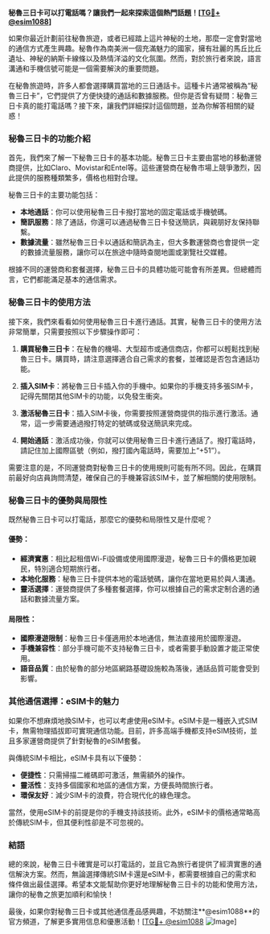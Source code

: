 **秘魯三日卡可以打電話嗎？讓我們一起來探索這個熱門話題！[[TG💪+ @esim1088](https://t.me/s/esim1088)]**

如果你最近計劃前往秘魯旅遊，或者已經踏上這片神秘的土地，那麼一定會對當地的通信方式產生興趣。秘魯作為南美洲一個充滿魅力的國家，擁有壯麗的馬丘比丘遺址、神秘的納斯卡線條以及熱情洋溢的文化氛圍。然而，對於旅行者來說，語言溝通和手機信號可能是一個需要解決的重要問題。

在秘魯旅遊時，許多人都會選擇購買當地的三日通話卡。這種卡片通常被稱為“秘魯三日卡”，它們提供了方便快捷的通話和數據服務。但你是否曾有疑問：秘魯三日卡真的能打電話嗎？接下來，讓我們詳細探討這個問題，並為你解答相關的疑惑！

### 秘魯三日卡的功能介紹

首先，我們來了解一下秘魯三日卡的基本功能。秘魯三日卡主要由當地的移動運營商提供，比如Claro、Movistar和Entel等。這些運營商在秘魯市場上競爭激烈，因此提供的服務種類繁多，價格也相對合理。

秘魯三日卡的主要功能包括：
- **本地通話**：你可以使用秘魯三日卡撥打當地的固定電話或手機號碼。
- **簡訊服務**：除了通話，你還可以通過秘魯三日卡發送簡訊，與親朋好友保持聯繫。
- **數據流量**：雖然秘魯三日卡以通話和簡訊為主，但大多數運營商也會提供一定的數據流量服務，讓你可以在旅途中隨時查閱地圖或瀏覽社交媒體。

根據不同的運營商和套餐選擇，秘魯三日卡的具體功能可能會有所差異。但總體而言，它們都能滿足基本的通信需求。

### 秘魯三日卡的使用方法

接下來，我們來看看如何使用秘魯三日卡進行通話。其實，秘魯三日卡的使用方法非常簡單，只需要按照以下步驟操作即可：

1. **購買秘魯三日卡**：在秘魯的機場、大型超市或通信商店，你都可以輕鬆找到秘魯三日卡。購買時，請注意選擇適合自己需求的套餐，並確認是否包含通話功能。

2. **插入SIM卡**：將秘魯三日卡插入你的手機中。如果你的手機支持多張SIM卡，記得先關閉其他SIM卡的功能，以免發生衝突。

3. **激活秘魯三日卡**：插入SIM卡後，你需要按照運營商提供的指示進行激活。通常，這一步需要通過撥打特定的號碼或發送簡訊來完成。

4. **開始通話**：激活成功後，你就可以使用秘魯三日卡進行通話了。撥打電話時，請記住加上國際區號（例如，撥打國內電話時，需要加上“+51”）。

需要注意的是，不同運營商對秘魯三日卡的使用規則可能有所不同。因此，在購買前最好向店員詢問清楚，確保自己的手機兼容該SIM卡，並了解相關的使用限制。

### 秘魯三日卡的優勢與局限性

既然秘魯三日卡可以打電話，那麼它的優勢和局限性又是什麼呢？

#### 優勢：
- **經濟實惠**：相比起租借Wi-Fi設備或使用國際漫遊，秘魯三日卡的價格更加親民，特別適合短期旅行者。
- **本地化服務**：秘魯三日卡提供本地的電話號碼，讓你在當地更易於與人溝通。
- **靈活選擇**：運營商提供了多種套餐選擇，你可以根據自己的需求定制合適的通話和數據流量方案。

#### 局限性：
- **國際漫遊限制**：秘魯三日卡僅適用於本地通信，無法直接用於國際漫遊。
- **手機兼容性**：部分手機可能不支持秘魯三日卡，或者需要手動設置才能正常使用。
- **語音品質**：由於秘魯的部分地區網路基礎設施較為落後，通話品質可能會受到影響。

### 其他通信選擇：eSIM卡的魅力

如果你不想麻煩地換SIM卡，也可以考慮使用eSIM卡。eSIM卡是一種嵌入式SIM卡，無需物理插拔即可實現通信功能。目前，許多高端手機都支持eSIM技術，並且多家運營商提供了針對秘魯的eSIM套餐。

與傳統SIM卡相比，eSIM卡具有以下優勢：
- **便捷性**：只需掃描二維碼即可激活，無需額外的操作。
- **靈活性**：支持多個國家和地區的通信方案，方便長時間旅行者。
- **環保友好**：減少SIM卡的浪費，符合現代化的綠色理念。

當然，使用eSIM卡的前提是你的手機支持該技術。此外，eSIM卡的價格通常略高於傳統SIM卡，但其便利性卻是不可忽視的。

### 結語

總的來說，秘魯三日卡確實是可以打電話的，並且它為旅行者提供了經濟實惠的通信解決方案。然而，無論選擇傳統SIM卡還是eSIM卡，都需要根據自己的需求和條件做出最佳選擇。希望本文能幫助你更好地理解秘魯三日卡的功能和使用方法，讓你的秘魯之旅更加順利和愉快！

最後，如果你對秘魯三日卡或其他通信產品感興趣，不妨關注**@esim1088**的官方頻道，了解更多實用信息和優惠活動！[[TG💪+ @esim1088](https://t.me/s/esim1088) ![Image](https://i.postimg.cc/4NQfJmqS/Snipaste-2025-05-13-00-14-12.png)]